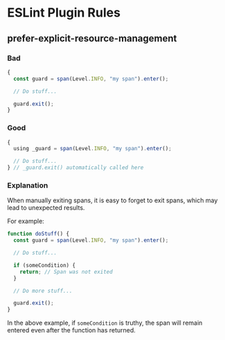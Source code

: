 # ESLint Plugin Rules

## prefer-explicit-resource-management

### Bad

```ts
{
  const guard = span(Level.INFO, "my span").enter();

  // Do stuff...

  guard.exit();
}
```

### Good

```ts
{
  using _guard = span(Level.INFO, "my span").enter();

  // Do stuff...
} // _guard.exit() automatically called here
```

### Explanation

When manually exiting spans, it is easy to forget to exit spans, which may lead
to unexpected results.

For example:

```ts
function doStuff() {
  const guard = span(Level.INFO, "my span").enter();

  // Do stuff...

  if (someCondition) {
    return; // Span was not exited
  }

  // Do more stuff...

  guard.exit();
}
```

In the above example, if `someCondition` is truthy, the span will remain entered
even after the function has returned.
